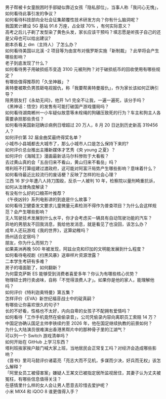 男子帮被卡女童脱困时手部疑似靠近女孩「隐私部位」，当事人称「我问心无愧」，如何看待此事引发的争议？  
如何看待科技部向全社会征集颠覆性技术研发方向？你有什么脑洞呢？  
我国累计建设 5G 基站 91.6 万座，占全球 70% ，有何实际意义？  
高考之后儿子剃了发型染了黄色头发，家长应该干预吗？填志愿是听孩子自己的还是父母也可以给出建议?  
剧本杀看上 dm（主持人）了怎么办？  
如何看待美国以北溪 -2 项目等为由宣布对俄罗斯实施「新制裁」？此举将会产生哪些影响？  
老子到底发现了什么？  
如何看待男子用破损纸币变造 3100 元被刑拘？对于破损纸币的回收使用有哪些规定？  
有哪些值得推荐的「久坐神器」？  
奥特曼被欺负男孩砸电视报仇，称「我要帮奥特曼报仇」，作为家长该如何正确引导？  
陪男朋友打《永劫无间》，他开 1v1 完全不让我，一遍一遍死，该分手吗？  
《黑神话：悟空》的发售有可能打破国产游戏僵局吗？  
如何看待湖南郴州一小车疑似故意等未栓绳的狗碾压致死的行为？车主和狗主人各需要承担那些责任？  
如何看待美国新冠确诊病例日增超过 20 万人，8 月 20 日达到历史新高 319456 人？  
如何评价第 32 届金曲奖最终得奖名单？  
小城市小县城都去大城市了，那么小城市人口是怎么保持下来的?  
如何评价总台推出主播新媒体才艺秀《央 young 之夏》？  
如何评价《海贼王》漫画最新话马尔科惨败于大看板？  
去过黄山真的会「五岳归来不看山，黄山归来不看岳」吗？  
塔利班不打算组建过渡政府，这可能对阿富汗局势产生哪些影响？意味着什么？  
如何看待最近比较流行的废话梗？反映了怎样的社会心理？  
江西 16 岁少年遭八人持刀围殴，反杀一人被判 10 年，检察院以量刑畸重抗诉，如何从法律角度解读？  
有没有什么好的口粮茶叶推荐？  
《午夜凶铃》系列电影讲的到底是什么故事？  
如何看待卫健委发文要求儿童微量元素检测不得作为普查项目？为什么会这样规范？会产生哪些影响？  
无人驾驶技术发展到什么水平，你才会考虑买一辆具有自动驾驶功能的汽车？  
异地的男朋友不回我消息，我给他发消息，就是看见了也没回，该怎么办？  
成年人还玩游戏《我的世界》，这算幼稚吗？  
扬州适合定居吗？  
朋友，你为什么而努力？  
如果美洲再晚 500 年被发现，阿兹台克和印加的文明能发展到什么程度？  
如何看待电视剧《扫黑风暴》送审样片资源泄露？  
二本学生考研有多难？  
房子的墙面脏了，如何翻新？  
为何雷克萨斯 ES 能够受到消费者喜爱多年？你认为有哪些核心优势？  
物理硕士跨行卖卤味，自称「不觉得浪费人才」。如果你是他的家人，能理解他吗？  
如何评价《特利迦奥特曼》第五集？  
怎样评价《EVA》新世纪福音战士中的碇真嗣？  
有哪些让你喜欢很久的句子?  
长的不好看，性格也不太好，内向自卑的女孩子不配拥有爱情吗？  
如何看待「工作手机竟然在偷偷录音」，公司凭偷录内容向离职员工索赔 14 万？  
中国足协确认国足主帅李铁续约至 2026 年，他在国足继续执教的前景如何？  
为什么大陆演员很难演出香港黑帮片中的那种骨子里的江湖气？  
可以列一个 Switch 游戏清单吗？  
如何开始在 GitHub 上学习东西？  
塔利班挨家挨户敲门喊大家上班，当地居民会正常复工吗？对经济会造成哪些影响？  
《晋书》里司马懿评价诸葛亮「亮志大而不见机，多谋而少决，好兵而无权」该怎么解释？  
「阿里女员工被侵害案」嫌疑人王某文已被指定居所监视居住，其妻子认为丈夫被冤枉，有哪些信息值得关注？  
在感情里什么样的女人会让男人愿意去珍惜去爱护呢？  
小米 MIX4 和 iQOO 8 谁更值得入手？  
